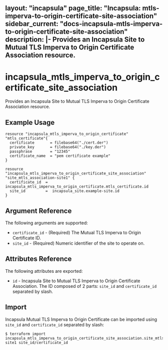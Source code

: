 layout: "incapsula" 
page_title: "Incapsula: mtls-imperva-to-origin-certificate-site-association"
sidebar_current: "docs-incapsula-mtls-imperva-to-origin-certificate-site-association"
description: |- 
  Provides an Incapsula Site to Mutual TLS Imperva to Origin Certificate Association resource.
---

# incapsula_mtls_imperva_to_origin_certificate_site_association

Provides an Incapsula Site to Mutual TLS Imperva to Origin Certificate Association resource.

## Example Usage

```hcl
resource "incapsula_mtls_imperva_to_origin_certificate" "mtls_certificate"{
  certificate       = filebase64("./cert.der")
  private_key       = filebase64("./key.der")
  passphrase        = "12345"
  certificate_name  = "pem certificate example"
}

resource "incapsula_mtls_imperva_to_origin_certificate_site_association" "site_mtls_association-site1" {
  certificate_id  =  incapsula_mtls_imperva_to_origin_certificate.mtls_certificate.id
  site_id         =  incapsula_site.example-site.id
}
```

## Argument Reference

The following arguments are supported:

* `certificate_id` - (Required) The Mutual TLS Imperva to Origin Certificate ID.
* `site_id` - (Required) Numeric identifier of the site to operate on.

## Attributes Reference

The following attributes are exported:

* `id` - Incapsula Site to Mutual TLS Imperva to Origin Certificate Association. The ID composed of 2 parts: `site_id` and `certificate_id` separated by slash.

## Import

Incapsula Mutual TLS Imperva to Origin Certificate can be imported using `site_id` and `certificate_id` separated by slash:

```
$ terraform import incapsula_mtls_imperva_to_origin_certificate_site_association.site_mtls_association-site1 site_id/certificate_id
```
